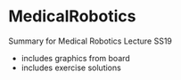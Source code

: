 # MedicalRobotics
Summary for Medical Robotics Lecture SS19
* includes graphics from board
* includes exercise solutions

